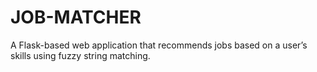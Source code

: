 # JOB-MATCHER
A Flask-based web application that recommends jobs based on a user’s skills using fuzzy string matching.
